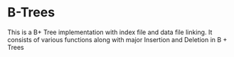 # B-Trees
This is a B+ Tree implementation with index file and data file linking. It consists of various functions along with major Insertion and Deletion in B + Trees
